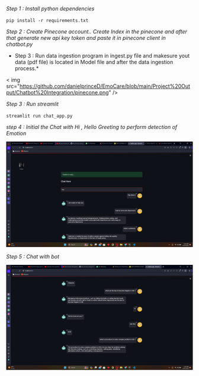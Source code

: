 *Step 1 : Install python dependencies*</br>

`pip install -r requirements.txt`

*Step 2 : Create Pinecone account.. Create Index in the pinecone and after that generate new api key token and paste it in pinecone client in chatbot.py*


* Step 3 : Run data ingestion program in ingest.py file and makesure yout data (pdf file) is located in Model file and after the data ingestion process.*

< img src="https://github.com/danielprinceD/EmoCare/blob/main/Project%20Output/Chatbot%20Integration/pinecone.png" />


*Step 3 : Run streamlit* </br>

`streamlit run chat_app.py`</br>


*step 4 : Initial the Chat with Hi , Hello Greeting to perform detection of Emotion*

<img src="https://github.com/danielprinceD/EmoCare/blob/main/Project%20Output/Chatbot%20Integration/Face%20Detected%20Output.png" />


*Step 5 : Chat with bot* 

<img src="https://github.com/danielprinceD/EmoCare/blob/main/Project%20Output/Chatbot%20Integration/1.png" />
